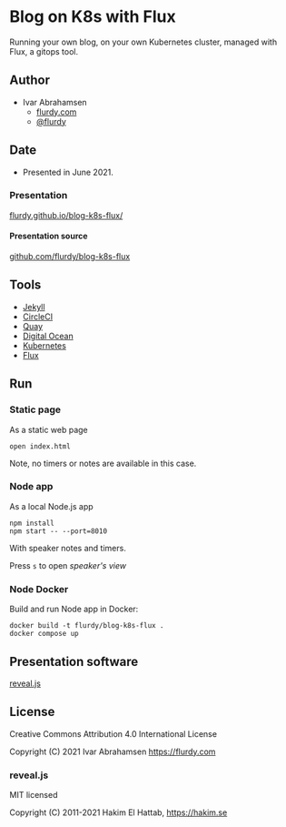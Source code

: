 
# Blog on K8s with Flux

Running your own blog,
on your own Kubernetes cluster,
managed with Flux, a gitops tool.

## Author

* Ivar Abrahamsen
  * [flurdy.com](https://flurdy.com)
  * [@flurdy](https://twitter.com/flurdy)

## Date

* Presented in June 2021.

### Presentation

[flurdy.github.io/blog-k8s-flux/](https://flurdy.github.io/blog-k8s-flux/)

#### Presentation source

[github.com/flurdy/blog-k8s-flux](https://github.com/flurdy/blog-k8s-flux)

## Tools

* [Jekyll](https://jekyllrb.com)
  <!-- * [Hugo](https://gohugo.io) -->
* [CircleCI](circleci.com)
  <!-- * [Github Actions](https://github.com/features/actions) -->
* [Quay](https://quay.io)
  <!-- * [Google Container Registry](https://cloud.google.com/container-registry/) -->
* [Digital Ocean](https://www.digitalocean.com)
  <!-- * [Google GKE](https://cloud.google.com/kubernetes-engine/) -->
* [Kubernetes](https://kubernetes.io)
* [Flux](https://fluxcd.io)
  <!-- * [Argo](https://argoproj.github.io) -->

## Run

### Static page

As a static web page

```
open index.html
```

Note, no timers or notes are available in this case.

### Node app

As a local Node.js app

```
npm install
npm start -- --port=8010
```

With speaker notes and timers.

Press `s` to open *speaker's view*

### Node Docker

Build and run Node app in Docker:

```
docker build -t flurdy/blog-k8s-flux .
docker compose up
```

## Presentation software

[reveal.js](https://revealjs.com)


## License

Creative Commons Attribution 4.0 International License

Copyright (C) 2021 Ivar Abrahamsen https://flurdy.com

### reveal.js

MIT licensed

Copyright (C) 2011-2021 Hakim El Hattab, https://hakim.se
